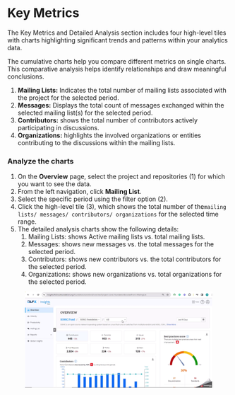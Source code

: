 # Key Metrics

The Key Metrics and Detailed Analysis section includes four high-level tiles with charts highlighting significant trends and patterns within your analytics data.

The cumulative charts help you compare different metrics on single charts. This comparative analysis helps identify relationships and draw meaningful conclusions.

1. **Mailing Lists:** Indicates the total number of mailing lists associated with the project for the selected period.
2. **Messages:** Displays the total count of messages exchanged within the selected mailing list(s) for the selected period.
3. **Contributors:** shows the total number of contributors actively participating in discussions.
4. **Organizations:** highlights the involved organizations or entities contributing to the discussions within the mailing lists.

### Analyze the charts

1. On the **Overview** page, select the project and repositories (1) for which you want to see the data.
2. From the left navigation, click **Mailing List**.
3. Select the specific period using the filter option (2).
4. Click the high-level tile (3), which shows the total number of the`mailing lists/ messages/ contributors/ organizations` for the selected time range.
5. The detailed analysis charts show the following details:&#x20;
   1. Mailing Lists: shows Active mailing lists vs. total mailing lists.
   2. Messages: shows new messages vs. the total messages for the selected period.
   3. Contributors: shows new contributors vs. the total contributors for the selected period.
   4. Organizations: shows new organizations vs. total organizations for the selected period.

<figure><img src="../../../../.gitbook/assets/mailinglist tile.gif" alt=""><figcaption></figcaption></figure>

